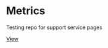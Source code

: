 # Metrics
Testing repo for support service pages

[View](https://grant-inna.github.io/Metrics/app/login.html)
